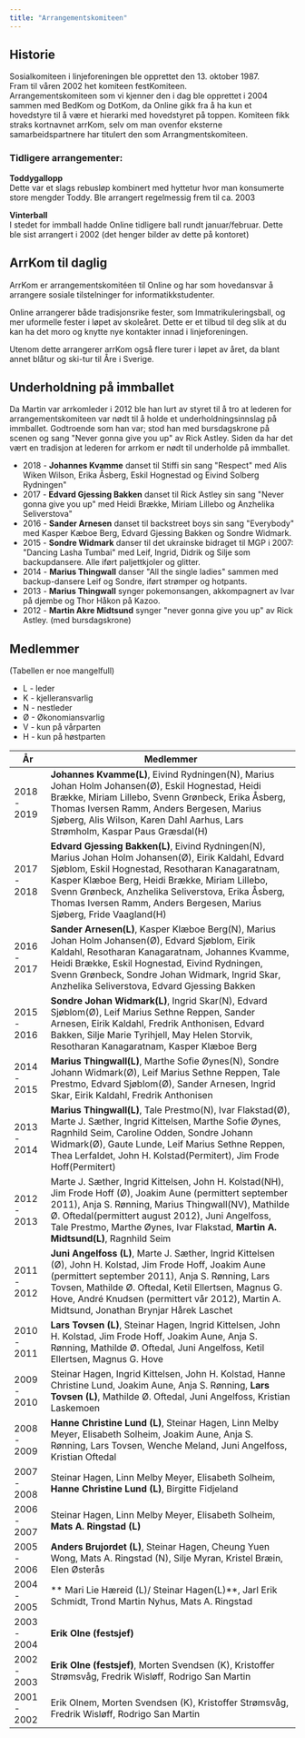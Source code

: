 ```yaml
---
title: "Arrangementskomiteen"
---
```


Historie
--------

Sosialkomiteen i linjeforeningen ble opprettet den 13. oktober 1987.  
Fram til våren 2002 het komiteen festKomiteen.  
Arrangementskomiteen som vi kjenner den i dag ble opprettet i 2004
sammen med BedKom og DotKom, da Online gikk fra å ha kun et hovedstyre
til å være et hierarki med hovedstyret på toppen. Komiteen fikk straks
kortnavnet arrKom, selv om man ovenfor eksterne samarbeidspartnere har
titulert den som Arrangmentskomiteen.

### Tidligere arrangementer:

**Toddygallopp**  
Dette var et slags rebusløp kombinert med hyttetur hvor man konsumerte
store mengder Toddy. Ble arrangert regelmessig frem til ca. 2003

**Vinterball**  
I stedet for immball hadde Online tidligere ball rundt januar/februar.
Dette ble sist arrangert i 2002 (det henger bilder av dette på kontoret)

ArrKom til daglig
-----------------

ArrKom er arrangementskomitéen til Online og har som hovedansvar å
arrangere sosiale tilstelninger for informatikkstudenter.

Online arrangerer både tradisjonsrike fester, som Immatrikuleringsball, og mer
uformelle fester i løpet av skoleåret. Dette er et tilbud til deg slik
at du kan ha det moro og knytte nye kontakter innad i linjeforeningen.

Utenom dette arrangerer arrKom også flere turer i løpet av året, da
blant annet blåtur og ski-tur til Åre i Sverige.



Underholdning på immballet
-----------------

Da Martin var arrkomleder i 2012 ble han lurt av styret til å tro at lederen for arrangementskomiteen var nødt til å holde et underholdningsinnslag på immballet. Godtroende som han var; stod han med bursdagskrone på scenen og sang "Never gonna give you up" av Rick Astley. Siden da har det vært en tradisjon at lederen for arrkom er nødt til underholde på immballet. 

* 2018 - **Johannes Kvamme** danset til Stiffi sin sang "Respect" med Alis Wiken Wilson, Erika Åsberg, Eskil Hognestad og Eivind Solberg Rydningen" 
* 2017 - **Edvard Gjessing Bakken** danset til Rick Astley sin sang "Never gonna give you up" med Heidi Brække, Miriam Lillebo og Anzhelika Seliverstova" 
* 2016 - **Sander Arnesen** danset til backstreet boys sin sang "Everybody" med Kasper Kæboe Berg, Edvard Gjessing Bakken og Sondre Widmark.
* 2015 - **Sondre Widmark** danser til det ukrainske bidraget til MGP i 2007: "Dancing Lasha Tumbai" med Leif, Ingrid, Didrik og Silje som backupdansere. Alle iført paljettkjoler og glitter.  
* 2014 - **Marius Thingwall** danser "All the single ladies" sammen med backup-dansere Leif og Sondre, iført strømper og hotpants.
* 2013 - **Marius Thingwall** synger pokemonsangen, akkompagnert av Ivar på djembe og Thor Håkon på Kazoo.
* 2012 - **Martin Akre Midtsund** synger "never gonna give you up" av Rick Astley. (med bursdagskrone)


## Medlemmer

(Tabellen er noe mangelfull)
* L - leder  
* K - kjelleransvarlig  
* N - nestleder  
* Ø - Økonomiansvarlig  
* V - kun på vårparten  
* H - kun på høstparten  



|År   | Medlemmer |
| --- | --------- |
|2018 - 2019| **Johannes Kvamme(L)**,  Eivind Rydningen(N), Marius Johan Holm Johansen(Ø), Eskil Hognestad, Heidi Brække, Miriam Lillebo, Svenn Grønbeck, Erika Åsberg, Thomas Iversen Ramm, Anders Bergesen, Marius Sjøberg, Alis Wilson, Karen Dahl Aarhus, Lars Strømholm, Kaspar Paus Græsdal(H)|
|2017 - 2018| **Edvard Gjessing Bakken(L)**,  Eivind Rydningen(N), Marius Johan Holm Johansen(Ø), Eirik Kaldahl, Edvard Sjøblom, Eskil Hognestad, Resotharan Kanagaratnam, Kasper Klæboe Berg, Heidi Brække, Miriam Lillebo, Svenn Grønbeck, Anzhelika Seliverstova, Erika Åsberg, Thomas Iversen Ramm, Anders Bergesen, Marius Sjøberg, Fride Vaagland(H)|
|2016 - 2017| **Sander Arnesen(L)**, Kasper Klæboe Berg(N), Marius Johan Holm Johansen(Ø), Edvard Sjøblom, Eirik Kaldahl, Resotharan Kanagaratnam, Johannes Kvamme, Heidi Brække, Eskil Hognestad, Eivind Rydningen, Svenn Grønbeck, Sondre Johan Widmark, Ingrid Skar, Anzhelika Seliverstova, Edvard Gjessing Bakken|
|2015 - 2016| **Sondre Johan Widmark(L)**,  Ingrid Skar(N), Edvard Sjøblom(Ø), Leif Marius Sethne Reppen, Sander Arnesen, Eirik Kaldahl, Fredrik Anthonisen, Edvard Bakken, Silje Marie Tyrihjell, May Helen Storvik, Resotharan Kanagaratnam, Kasper Klæboe Berg|
|2014 - 2015| **Marius Thingwall(L)**,  Marthe Sofie Øynes(N), Sondre Johann Widmark(Ø),  Leif Marius Sethne Reppen,  Tale Prestmo, Edvard Sjøblom(Ø), Sander Arnesen, Ingrid Skar, Eirik Kaldahl, Fredrik Anthonisen|
|2013 - 2014| **Marius Thingwall(L)**,  Tale Prestmo(N),  Ivar Flakstad(Ø),  Marte J. Sæther,  Ingrid Kittelsen,  Marthe Sofie Øynes,  Ragnhild Seim, Caroline Odden,  Sondre Johann Widmark(Ø),  Gaute Lunde,  Leif Marius Sethne Reppen,  Thea Lerfaldet,  John H. Kolstad(Permitert),  Jim Frode Hoff(Permitert)|
|2012 - 2013|Marte J. Sæther,  Ingrid Kittelsen,  John H. Kolstad(NH),  Jim Frode Hoff (Ø),  Joakim Aune (permittert september 2011),  Anja S. Rønning,  Marius Thingwall(NV),  Mathilde Ø. Oftedal(permittert august 2012),  Juni Angelfoss,  Tale Prestmo,  Marthe Øynes,  Ivar Flakstad,  **Martin A. Midtsund(L)**,  Ragnhild Seim|
|2011 - 2012|**Juni Angelfoss (L)**,  Marte J. Sæther,  Ingrid Kittelsen (Ø),  John H. Kolstad,  Jim Frode Hoff,  Joakim Aune (permittert september 2011),  Anja S. Rønning,  Lars Tovsen,  Mathilde Ø. Oftedal,    Ketil Ellertsen,  Magnus G. Hove,  André Knudsen (permittert vår 2012),  Martin A. Midtsund,  Jonathan Brynjar Hårek Laschet|
|2010 - 2011| **Lars Tovsen (L)**, Steinar Hagen,  Ingrid Kittelsen,  John H. Kolstad,  Jim Frode Hoff,  Joakim Aune,  Anja S. Rønning,  Mathilde Ø. Oftedal,  Juni Angelfoss,  Ketil Ellertsen,  Magnus G. Hove|
|2009 - 2010|Steinar Hagen,  Ingrid Kittelsen,  John H. Kolstad,  Hanne Christine Lund,  Joakim Aune,  Anja S. Rønning, **Lars Tovsen (L)**, Mathilde Ø. Oftedal,  Juni Angelfoss,  Kristian Laskemoen|
|2008 - 2009|**Hanne Christine Lund (L)**,  Steinar Hagen,  Linn Melby Meyer,  Elisabeth Solheim,   Joakim Aune,  Anja S. Rønning,  Lars Tovsen,  Wenche Meland,  Juni Angelfoss,  Kristian Oftedal|
|2007 - 2008|Steinar Hagen,  Linn Melby Meyer,  Elisabeth Solheim,  **Hanne Christine Lund (L)**,  Birgitte Fidjeland|
|2006 - 2007|Steinar Hagen,  Linn Melby Meyer,  Elisabeth Solheim,  **Mats A. Ringstad (L)**|
|2005 - 2006|**Anders Brujordet (L)**, Steinar Hagen,  Cheung Yuen Wong,  Mats A. Ringstad (N),  Silje Myran,  Kristel Bræin,  Elen Østerås|
|2004 - 2005|** Mari Lie Hæreid (L)/ Steinar Hagen(L)**,  Jarl Erik Schmidt,  Trond Martin Nyhus,  Mats A. Ringstad|
|2003 - 2004|**Erik Olne (festsjef)**|
|2002 - 2003|**Erik Olne (festsjef)**,  Morten Svendsen (K),  Kristoffer Strømsvåg,  Fredrik Wisløff,  Rodrigo San Martin|
|2001 - 2002| Erik Olnem, Morten Svendsen (K),  Kristoffer Strømsvåg,  Fredrik Wisløff,  Rodrigo San Martin|